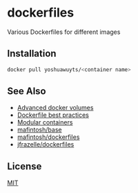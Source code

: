 # dockerfiles
Various Dockerfiles for different images

## Installation
```sh
docker pull yoshuawuyts/<container name>
```

## See Also
- [Advanced docker volumes](bymichael.com/advanced-docker-volumes.html)
- [Dockerfile best practices](crosbymichael.com/dockerfile-best-practices-take-2.html)
- [Modular containers](http://www.offermann.us/2013/12/tiny-docker-pieces-loosely-joined.html)
- [mafintosh/base](https://github.com/mafintosh/base)
- [mafintosh/dockerfiles](https://github.com/mafintosh/dockerfiles)
- [jfrazelle/dockerfiles](https://github.com/jfrazelle/dockerfiles)

## License
[MIT](https://tldrlegal.com/license/mit-license)

[docker-node]: https://registry.hub.docker.com/u/yoshuawuyts/node/

